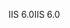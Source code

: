 <span data-ttu-id="98528-101">IIS 6.0</span><span class="sxs-lookup"><span data-stu-id="98528-101">IIS 6.0</span></span>